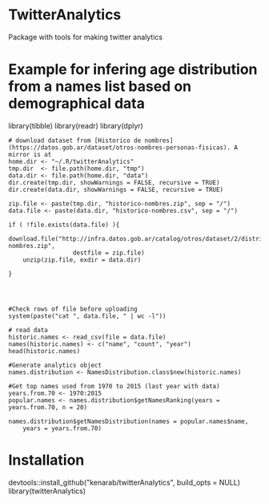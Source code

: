 # TwitterAnalytics 
Package with tools for making twitter analytics

# Example for infering age distribution from a names list based on demographical data

library(tibble)
library(readr)
library(dplyr)


```
# download dataset from [Historico de nombres](https://datos.gob.ar/dataset/otros-nombres-personas-fisicas). A mirror is at 
home.dir <- "~/.R/twitterAnalytics"
tmp.dir  <- file.path(home.dir, "tmp")
data.dir <- file.path(home.dir, "data")
dir.create(tmp.dir, showWarnings = FALSE, recursive = TRUE)
dir.create(data.dir, showWarnings = FALSE, recursive = TRUE)

zip.file <- paste(tmp.dir, "historico-nombres.zip", sep = "/")
data.file <- paste(data.dir, "historico-nombres.csv", sep = "/")

if ( !file.exists(data.file) ){
	download.file("http://infra.datos.gob.ar/catalog/otros/dataset/2/distribution/2.1/download/historico-nombres.zip",
	              destfile = zip.file)
    unzip(zip.file, exdir = data.dir)

}




#Check rows of file before uploading
system(paste("cat ", data.file, " | wc -l"))

# read data
historic.names <- read_csv(file = data.file)
names(historic.names) <- c("name", "count", "year")
head(historic.names)

#Generate analytics object
names.distribution <- NamesDistribution.class$new(historic.names)

#Get top names used from 1970 to 2015 (last year with data)
years.from.70 <- 1970:2015
popular.names <- names.distribution$getNamesRanking(years = years.from.70, n = 20)

names.distribution$getNamesDistribution(names = popular.names$name,
	years = years.from.70)

```




# Installation

devtools::install_github("kenarab/twitterAnalytics", build_opts = NULL)
library(twitterAnalytics)



